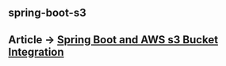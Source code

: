 ## spring-boot-s3
## Article -> [Spring Boot and AWS s3 Bucket Integration](https://bit.ly/2WjnlRJ)
